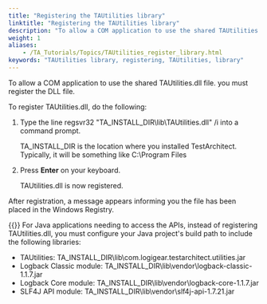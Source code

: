 ```yaml
--- 
title: "Registering the TAUtilities library"
linktitle: "Registering the TAUtilities library"
description: "To allow a COM application to use the shared TAUtilities.dll file. you must register the DLL file."
weight: 1
aliases: 
    - /TA_Tutorials/Topics/TAUtilities_register_library.html
keywords: "TAUtilities library, registering, TAUtilities, library"
---
```


To allow a COM application to use the shared TAUtilities.dll file. you must register the DLL file.

To register TAUtilities.dll, do the following:

1.  Type the line regsvr32 "TA\_INSTALL\_DIR\\lib\\TAUtilities.dll" /i into a command prompt.

    TA\_INSTALL\_DIR is the location where you installed TestArchitect. Typically, it will be something like C:\\Program Files

2.  Press **Enter** on your keyboard.

    TAUtilities.dll is now registered.


After registration, a message appears informing you the file has been placed in the Windows Registry.

{{<remember>}} For Java applications needing to access the APIs, instead of registering TAUtilities.dll, you must configure your Java project's build path to include the following libraries:

-   TAUtilities: TA\_INSTALL\_DIR\\lib\\com.logigear.testarchitect.utilities.jar
-   Logback Classic module: TA\_INSTALL\_DIR\\lib\\vendor\\logback-classic-1.1.7.jar
-   Logback Core module: TA\_INSTALL\_DIR\\lib\\vendor\\logback-core-1.1.7.jar
-   SLF4J API module: TA\_INSTALL\_DIR\\lib\\vendor\\slf4j-api-1.7.21.jar



